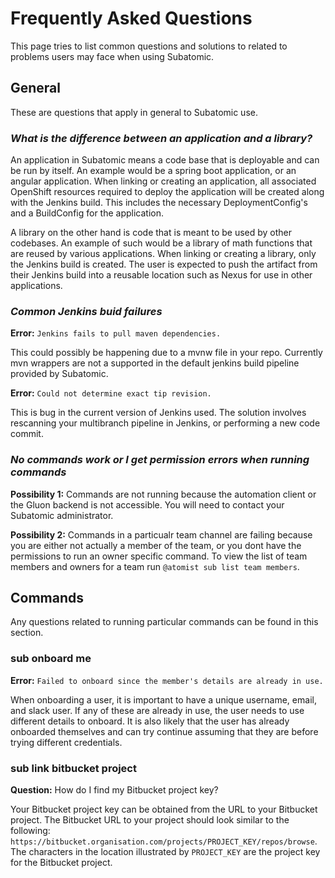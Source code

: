 # **Frequently Asked Questions**
This page tries to list common questions and solutions to related to problems users may face when using Subatomic.

## **General**
These are questions that apply in general to Subatomic use.

### ***What is the difference between an application and a library?***
An application in Subatomic means a code base that is deployable and can be run by itself. An example would be a spring boot application, or an angular application. When linking or creating an application, all associated OpenShift resources required to deploy the application will be created along with the Jenkins build. This includes the necessary DeploymentConfig's and a BuildConfig for the application.

A library on the other hand is code that is meant to be used by other codebases. An example of such would be a library of math functions that are reused by various applications. When linking or creating a library, only the Jenkins build is created. The user is expected to push the artifact from their Jenkins build into a reusable location such as Nexus for use in other applications.

### ***Common Jenkins buid failures***

**Error:** `Jenkins fails to pull maven dependencies.`

This could possibly be happening due to a mvnw file in your repo. Currently mvn wrappers are not a supported in the default jenkins build pipeline provided by Subatomic.

**Error:** `Could not determine exact tip revision.`

This is bug in the current version of Jenkins used. The solution involves rescanning your multibranch pipeline in Jenkins, or performing a new code commit.

### ***No commands work or I get permission errors when running commands***

**Possibility 1:** Commands are not running because the automation client or the Gluon backend is not accessible. You will need to contact your Subatomic administrator.

**Possibility 2:** Commands in a particualr team channel are failing because you are either not actually a member of the team, or you dont have the permissions to run an owner specific command. To view the list of team members and owners for a team run `@atomist sub list team members`.


## **Commands**
Any questions related to running particular commands can be found in this section.

### **sub onboard me**
**Error:** `Failed to onboard since the member's details are already in use.`

When onboarding a user, it is important to have a unique username, email, and slack user. If any of these are already in use, the user needs to use different details to onboard. It is also likely that the user has already onboarded themselves and can try continue assuming that they are before trying different credentials.

### **sub link bitbucket project**
**Question:** How do I find my Bitbucket project key?

Your Bitbucket project key can be obtained from the URL to your Bitbucket project. The Bitbucket URL to your project should look similar to the following: `https://bitbucket.organisation.com/projects/PROJECT_KEY/repos/browse`. The characters in the location illustrated by `PROJECT_KEY` are the project key for the Bitbucket project.


